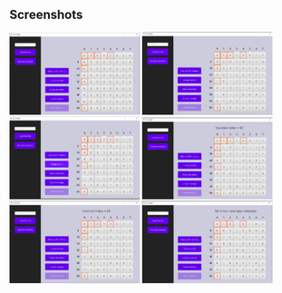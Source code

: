 ## Screenshots
<p align="left">
  <img src="img/img1.png" width="230">
  <img src="img/img2.png" width="230">
  <img src="img/img3.png" width="230">
  <img src="img/img4.png" width="230">
  <img src="img/img5.png" width="230">
  <img src="img/img6.png" width="230">

</p>
